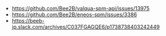 - https://github.com/Bee2B/valqua-spm-api/issues/13975
- https://github.com/Bee2B/eneos-spm/issues/3386
- https://beeb-jp.slack.com/archives/C037FGAGQE6/p1738738403242449